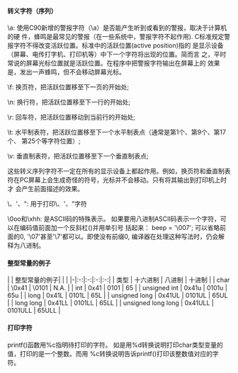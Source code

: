 #### 转义字符（序列）

\a:
使用C90新增的警报字符（\a）是否能产生听到或看到的警报，取决于计算机的硬
件，蜂鸣是最常见的警报（在一些系统中，警报字符不起作用).
C标准规定警报字符不得改变活跃位置。标准中的活跃位置(active position)指的
是显示设备（屏幕、电传打字机、打印机等）中下一个字符将出现的位置。简而言
之，平时常说的屏幕光标位置就是活跃位置。在程序中把警报字符输出在屏幕上的
效果是，发出一声蜂鸣，但不会移动屏幕光标。

\f:
换页符，把活跃位置移至下一页的开始处;

\n:
换行符，把活跃位置移至下一行的开始处;

\r:
回车符，把活跃位置移动到当前行的开始处;

\t:
水平制表符，把活跃位置移至下一个水平制表点（通常是第1个、第9个、第17个、
第25个等字符位置）;

\v:
垂直制表符，把活跃位置移至下一个垂直制表点;


这些转义序列字符不一定在所有的显示设备上都起作用。例如，换页符和垂直制表
符在PC屏幕上会生成奇怪的符号，光标并不会移动。只有将其输出到打印机上时才
会产生前面描述的效果。

\\、\'、\":
用于打印\、'、"字符

\0oo和\xhh:
是ASCII码的特殊表示。
如果要用八进制ASCII码表示一个字符，可以在编码值前面加一个反斜杠(\)并用单引号
括起来： beep = '\007'; 可以省略前面的0, '\07'甚至'\7'都可以。即使没有前缀0,
编译器在处理这种写法时，仍会解释为八进制。



#### 整型常量的例子

| | 整型常量的例子| | |
|-|:-:|:-:|:-:|:-:|
| 类型 | 十六进制 | 八进制 | 十进制 |
| char | \0x41 | \0101 | N.A. |
| int | 0x41 | 0101 | 65 |
| unsigned int | 0x41u | 0101u | 65u |
| long | 0x41L | 0101L | 65L |
| unsigned long | 0x41UL | 0101UL | 65UL |
| long long | 0x41LL | 0101LL | 65LL |
| unsigned long long | 0x41ULL | 0101ULL | 65ULL |


#### 打印字符
printf()函数用%c指明待打印的字符。
如是用%d转换说明打印char类型变量的值，打印的是一个整数。而用
%c转换说明告诉printf()打印该整数值对应的字符。